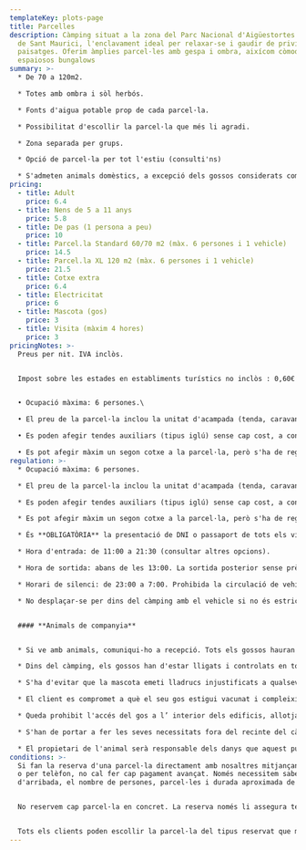 ```yaml
---
templateKey: plots-page
title: Parcelles
description: Càmping situat a la zona del Parc Nacional d'Aigüestortes i Estany
  de Sant Maurici, l'enclavament ideal per relaxar-se i gaudir de privilegiats
  paisatges. Oferim àmplies parcel·les amb gespa i ombra, aixícom còmodes i
  espaiosos bungalows
summary: >-
  * De 70 a 120m2.

  * Totes amb ombra i sòl herbós.

  * Fonts d'aigua potable prop de cada parcel·la.

  * Possibilitat d'escollir la parcel·la que més li agradi.

  * Zona separada per grups.

  * Opció de parcel·la per tot l'estiu (consulti'ns)

  * S'admeten animals domèstics, a excepció dels gossos considerats com potencialment perillosos·
pricing:
  - title: Adult
    price: 6.4
  - title: Nens de 5 a 11 anys
    price: 5.8
  - title: De pas (1 persona a peu)
    price: 10
  - title: Parcel.la Standard 60/70 m2 (màx. 6 persones i 1 vehicle)
    price: 14.5
  - title: Parcel.la XL 120 m2 (màx. 6 persones i 1 vehicle)
    price: 21.5
  - title: Cotxe extra
    price: 6.4
  - title: Electricitat
    price: 6
  - title: Mascota (gos)
    price: 3
  - title: Visita (màxim 4 hores)
    price: 3
pricingNotes: >-
  Preus per nit. IVA inclòs.


  Impost sobre les estades en establiments turístics no inclòs : 0,60€ .Tarifa per persona (+ 16 anys ) i dia, amb un màxim de 7 dies.


  • Ocupació màxima: 6 persones.\

  • El preu de la parcel·la inclou la unitat d'acampada (tenda, caravana, autocaravana...) i un vehicle, que s'aparca a la parcel·la.\

  • Es poden afegir tendes auxiliars (tipus iglú) sense cap cost, a condició que estiguin dins dels límits de la parcel·la.\

  • Es pot afegir màxim un segon cotxe a la parcel·la, però s'ha de registrar i abonar segons la tarifa vigent, i haurà d'estacionar-se dins dels límits de la parcel·la. En el cas que s'aparqui en una altra parcel·la s'haurà de pagar la tarifa de la parcel·la extra que estigui ocupant.
regulation: >-
  * Ocupació màxima: 6 persones.

  * El preu de la parcel·la inclou la unitat d'acampada (tenda, caravana, auto-caravana...) i un vehicle, que s'aparca a la parcel·la.

  * Es poden afegir tendes auxiliars (tipus iglú) sense cap cost, a condició que estiguin dins dels límits de la parcel·la.

  * Es pot afegir màxim un segon cotxe a la parcel·la, però s'ha de registrar i abonar segons la tarifa vigent, i haurà d'estacionar-se dins dels límits de la parcel·la. En el cas que s'aparqui en una altra parcel·la s'haurà de pagar la tarifa de la parcel·la extra que estigui ocupant.

  * És **OBLIGATÒRIA** la presentació de DNI o passaport de tots els viatgers majors de 14 anys a l'entrada al Càmping.

  * Hora d'entrada: de 11:00 a 21:30 (consultar altres opcions).

  * Hora de sortida: abans de les 13:00. La sortida posterior sense prèvia comunicació a recepció, comporta el cost d'una nit addicional.

  * Horari de silenci: de 23:00 a 7:00. Prohibida la circulació de vehicles: de 23:00 a 7:00.

  * No desplaçar-se per dins del càmping amb el vehicle si no és estrictament necessari.


  #### **Animals de companyia**


  * Si ve amb animals, comuniqui-ho a recepció. Tots els gossos hauran d'estar registrats en el moment del check-in, i la seva estada resta subjecta al pagament de la tarifa corresponent.

  * Dins del càmping, els gossos han d'estar lligats i controlats en tot moment i mai podran ocupar o passar per una parcel·la que no correspongui al seu amo.

  * S'ha d'evitar que la mascota emeti lladrucs injustificats a qualsevol hora i menys en les hores de descans.

  * El client es compromet a què el seu gos estigui vacunat i compleixi amb les condicions fitosanitàries establertes per llei.

  * Queda prohibit l'accés del gos a l’ interior dels edificis, allotjaments i piscina.

  * S'han de portar a fer les seves necessitats fora del recinte del càmping. En tot cas, els propietaris hauran de recollir els excrements dels seus animals i dipositar-los dins d'una bossa al contenidor del rebuig.

  * El propietari de l'animal serà responsable dels danys que aquest pugui ocasionar tant a la resta dels campistes i als seus béns com a les instal·lacions del Càmping.
conditions: >-
  Si fan la reserva d'una parcel·la directament amb nosaltres mitjançant el web
  o per telèfon, no cal fer cap pagament avançat. Només necessitem saber el dia
  d'arribada, el nombre de persones, parcel·les i durada aproximada de l'estada.


  No reservem cap parcel·la en concret. La reserva només li assegura tenir lloc en el cas que el càmping estigués complet.


  Tots els clients poden escollir la parcel·la del tipus reservat que més els hi agradi entre totes les disponibles, únicament en el moment de la seva arribada.
---
```

